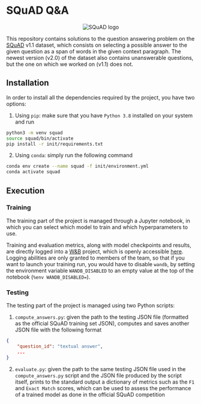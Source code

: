 # SQuAD Q&A

<p align="center">
  <img src="assets/img/squad-logo.jpg" alt="SQuAD logo"/>
</p>

This repository contains solutions to the question answering problem on the [SQuAD](https://rajpurkar.github.io/SQuAD-explorer/) v1.1 dataset, which consists on selecting a possible answer to the given question as a span of words in the given context paragraph. The newest version (v2.0) of the dataset also contains unanswerable questions, but the one on which we worked on (v1.1) does not.

## Installation

In order to install all the dependencies required by the project, you have two options:
1. Using `pip`: make sure that you have `Python 3.8` installed on your system and run

```bash
python3 -m venv squad
source squad/bin/activate
pip install -r init/requirements.txt
```

2. Using `conda`: simply run the following command

```bash
conda env create --name squad -f init/environment.yml
conda activate squad
```

## Execution

### Training

The training part of the project is managed through a Jupyter notebook, in which you can select which model to train and which hyperparameters to use. 

Training and evaluation metrics, along with model checkpoints and results, are directly logged into a [W&B](https://wandb.ai) project, which is openly accessible [here](https://wandb.ai/wadaboa/squad-qa). Logging abilities are only granted to members of the team, so that if you want to launch your training run, you would have to disable `wandb`, by setting the environment variable `WANDB_DISABLED` to an empty value at the top of the notebook (`%env WANDB_DISABLED=`).

### Testing

The testing part of the project is managed using two Python scripts: 

1. `compute_answers.py`: given the path to the testing JSON file (formatted as the official SQuAD training set JSON), computes and saves another JSON file with the following format

```json
{
    "question_id": "textual answer",
    ...
}
```

2. `evaluate.py`: given the path to the same testing JSON file used in the `compute_answers.py` script and the JSON file produced by the script itself, prints to the standard output a dictionary of metrics such as the `F1` and `Exact Match` scores, which can be used to assess the performance of a trained model as done in the official SQuAD competition